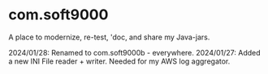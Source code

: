 # com.soft9000
A place to modernize, re-test, 'doc, and share my Java-jars.

2024/01/28: Renamed to com.soft9000b - everywhere.
2024/01/27: Added a new INI File reader + writer. Needed for my AWS log aggregator.
